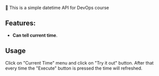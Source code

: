 🚀 This is a simple datetime API for DevOps course 


## Features:
* **Can tell current time**.


## Usage
Click on "Current Time" menu and click on "Try it out" button. 
After that every time the "Execute" button is pressed
the time will refreshed.
